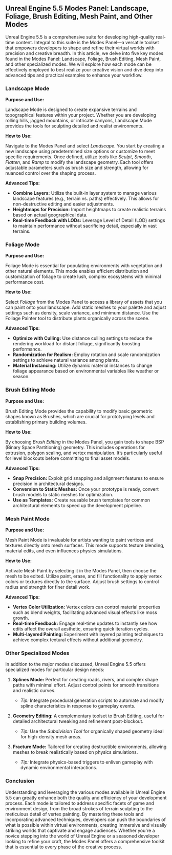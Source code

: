 ## Unreal Engine 5.5 Modes Panel: Landscape, Foliage, Brush Editing, Mesh Paint, and Other Modes

Unreal Engine 5.5 is a comprehensive suite for developing high-quality real-time content. Integral to this suite is the Modes Panel—a versatile toolset that empowers developers to shape and refine their virtual worlds with precision and creative breadth. In this article, we delve into five key modes found in the Modes Panel: Landscape, Foliage, Brush Editing, Mesh Paint, and other specialized modes. We will explore how each mode can be effectively employed to best realize your creative vision and dive deep into advanced tips and practical examples to enhance your workflow.

### Landscape Mode

**Purpose and Use:**

Landscape Mode is designed to create expansive terrains and topographical features within your project. Whether you are developing rolling hills, jagged mountains, or intricate canyons, Landscape Mode provides the tools for sculpting detailed and realist environments.

**How to Use:**

Navigate to the Modes Panel and select *Landscape*. You start by creating a new landscape using predetermined size options or customize to meet specific requirements. Once defined, utilize tools like *Sculpt*, *Smooth*, *Flatten*, and *Ramp* to modify the landscape geometry. Each tool offers adjustable parameters such as brush size and strength, allowing for nuanced control over the shaping process.

**Advanced Tips:**

- **Combine Layers:** Utilize the built-in layer system to manage various landscape features (e.g., terrain vs. paths) effectively. This allows for non-destructive editing and easier adjustments.
- **Heightmaps for Precision:** Import heightmaps to create realistic terrains based on actual geographical data.
- **Real-time Feedback with LODs:** Leverage Level of Detail (LOD) settings to maintain performance without sacrificing detail, especially in vast terrains.

### Foliage Mode

**Purpose and Use:**

Foliage Mode is essential for populating environments with vegetation and other natural elements. This mode enables efficient distribution and customization of foliage to create lush, complex ecosystems with minimal performance cost.

**How to Use:**

Select *Foliage* from the Modes Panel to access a library of assets that you can paint onto your landscape. Add static meshes to your palette and adjust settings such as density, scale variance, and minimum distance. Use the Foliage Painter tool to distribute plants organically across the scene.

**Advanced Tips:**

- **Optimize with Culling:** Use distance culling settings to reduce the rendering workload for distant foliage, significantly boosting performance.
- **Randomization for Realism:** Employ rotation and scale randomization settings to achieve natural variance among plants.
- **Material Instancing:** Utilize dynamic material instances to change foliage appearance based on environmental variables like weather or season.

### Brush Editing Mode

**Purpose and Use:**

Brush Editing Mode provides the capability to modify basic geometric shapes known as Brushes, which are crucial for prototyping levels and establishing primary building volumes.

**How to Use:**

By choosing *Brush Editing* in the Modes Panel, you gain tools to shape BSP (Binary Space Partitioning) geometry. This includes operations for extrusion, polygon scaling, and vertex manipulation. It’s particularly useful for level blockouts before committing to final asset models.

**Advanced Tips:**

- **Snap Precision:** Exploit grid snapping and alignment features to ensure precision in architectural designs.
- **Conversion to Static Meshes:** Once your prototype is ready, convert brush models to static meshes for optimization.
- **Use as Templates:** Create reusable brush templates for common architectural elements to speed up the development pipeline.

### Mesh Paint Mode

**Purpose and Use:**

Mesh Paint Mode is invaluable for artists wanting to paint vertices and textures directly onto mesh surfaces. This mode supports texture blending, material edits, and even influences physics simulations.

**How to Use:**

Activate Mesh Paint by selecting it in the Modes Panel, then choose the mesh to be edited. Utilize paint, erase, and fill functionality to apply vertex colors or textures directly to the surface. Adjust brush settings to control radius and strength for finer detail work.

**Advanced Tips:**

- **Vertex Color Utilization:** Vertex colors can control material properties such as blend weights, facilitating advanced visual effects like moss growth.
- **Real-time Feedback:** Engage real-time updates to instantly see how edits affect the overall aesthetic, ensuring quick iteration cycles.
- **Multi-layered Painting:** Experiment with layered painting techniques to achieve complex textural effects without additional geometry.

### Other Specialized Modes

In addition to the major modes discussed, Unreal Engine 5.5 offers specialized modes for particular design needs:

1. **Splines Mode:** Perfect for creating roads, rivers, and complex shape paths with minimal effort. Adjust control points for smooth transitions and realistic curves.

   - *Tip:* Integrate procedural generation scripts to automate and modify spline characteristics in response to gameplay events.

2. **Geometry Editing:** A complementary toolset to Brush Editing, useful for detailed architectural tweaking and refinement post-blockout.

   - *Tip:* Use the *Subdivision Tool* for organically shaped geometry ideal for high-density mesh areas.

3. **Fracture Mode:** Tailored for creating destructible environments, allowing meshes to break realistically based on physics simulations.

   - *Tip:* Integrate physics-based triggers to enliven gameplay with dynamic environmental interactions.

### Conclusion

Understanding and leveraging the various modes available in Unreal Engine 5.5 can greatly enhance both the quality and efficiency of your development process. Each mode is tailored to address specific facets of game and environment design, from the broad strokes of terrain sculpting to the meticulous detail of vertex painting. By mastering these tools and incorporating advanced techniques, developers can push the boundaries of what is possible within virtual environments, creating immersive and visually striking worlds that captivate and engage audiences. Whether you're a novice stepping into the world of Unreal Engine or a seasoned developer looking to refine your craft, the Modes Panel offers a comprehensive toolkit that is essential to every phase of the creative process.